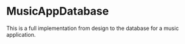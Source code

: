 # MusicAppDatabase
This is a full implementation from design to the database for a music application.
